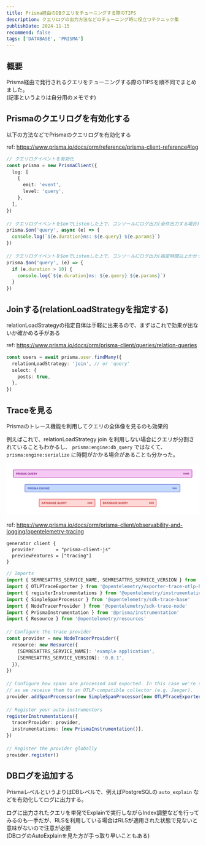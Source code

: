 ```yaml
---
title: Prisma経由のDBクエリをチューニングする際のTIPS
description: クエリログの出力方法などのチューニング時に役立つテクニック集
publishDate: 2024-11-15
recommend: false
tags: ['DATABASE', 'PRISMA']
---
```


## 概要

Prisma経由で発行されるクエリをチューニングする際のTIPSを順不同でまとめました。  
(記事というよりは自分用のメモです)

## Prismaのクエリログを有効化する

以下の方法などでPrismaのクエリログを有効化する

ref: https://www.prisma.io/docs/orm/reference/prisma-client-reference#log

```ts
// クエリログイベントを有効化
const prisma = new PrismaClient({
  log: [
    {
      emit: 'event',
      level: 'query',
    },
  ],
})

// クエリログイベントを$onでListenした上で、コンソールにログ出力(全件出力する場合)
prisma.$on('query', async (e) => {
  console.log(`${e.duration}ms: ${e.query} ${e.params}`)
})

// クエリログイベントを$onでListenした上で、コンソールにログ出力(指定時間以上かかったものだけ出力する場合)
prisma.$on('query', (e) => {
  if (e.duration > 10) {
    console.log(`${e.duration}ms: ${e.query} ${e.params}`)
  }
})
```

## Joinする(relationLoadStrategyを指定する)

relationLoadStrategyの指定自体は手軽に出来るので、まずはこれで効果が出ないか確かめる手がある

ref: https://www.prisma.io/docs/orm/prisma-client/queries/relation-queries
```ts
const users = await prisma.user.findMany({
  relationLoadStrategy: 'join', // or 'query'
  select: {
    posts: true,
  },
})
```

## Traceを見る

Prismaのトレース機能を利用してクエリの全体像を見るのも効果的

例えばこれで、relationLoadStrategy join を利用しない場合にクエリが分割されていることもわかるし、
`prisma:engine:db_query` ではなくて、`prisma:engine:serialize` に時間がかかる場合があることも分かった。

![img.png](img.png)

ref: https://www.prisma.io/docs/orm/prisma-client/observability-and-logging/opentelemetry-tracing


```prisma
generator client {
  provider        = "prisma-client-js"
  previewFeatures = ["tracing"]
}
```

```ts
// Imports
import { SEMRESATTRS_SERVICE_NAME, SEMRESATTRS_SERVICE_VERSION } from '@opentelemetry/semantic-conventions'
import { OTLPTraceExporter } from '@opentelemetry/exporter-trace-otlp-http'
import { registerInstrumentations } from '@opentelemetry/instrumentation'
import { SimpleSpanProcessor } from '@opentelemetry/sdk-trace-base'
import { NodeTracerProvider } from '@opentelemetry/sdk-trace-node'
import { PrismaInstrumentation } from '@prisma/instrumentation'
import { Resource } from '@opentelemetry/resources'

// Configure the trace provider
const provider = new NodeTracerProvider({
  resource: new Resource({
    [SEMRESATTRS_SERVICE_NAME]: 'example application',
    [SEMRESATTRS_SERVICE_VERSION]: '0.0.1',
  }),
})

// Configure how spans are processed and exported. In this case we're sending spans
// as we receive them to an OTLP-compatible collector (e.g. Jaeger).
provider.addSpanProcessor(new SimpleSpanProcessor(new OTLPTraceExporter()))

// Register your auto-instrumentors
registerInstrumentations({
  tracerProvider: provider,
  instrumentations: [new PrismaInstrumentation()],
})

// Register the provider globally
provider.register()
```

## DBログを追加する

PrismaレベルというよりはDBレベルで、例えばPostgreSQLの `auto_explain` などを有効化してログに出力する。

ログに出力されたクエリを単発でExplainで実行しながらIndex調整などを行ってみるのも一手だが、RLSを利用している場合はRLSが適用された状態で見ないと意味がないので注意が必要  
(DBログのAutoExplainを見た方が手っ取り早いこともある)
